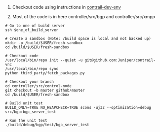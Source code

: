 1. Checkout code using instructions in [contrail-dev-env](https://github.com/Juniper/contrail-dev-env)

2. Most of the code is in here controller/src/bgp and controller/src/xmpp

```
# Go to one of build server
ssh $one_of_build_server

# Create a sandbox (Note: /build space is local and not backed up)
mkdir -p /build/$USER/fresh-sandbox
cd /build/$USER/fresh-sandbox

# Checkout code
/usr/local/bin/repo init --quiet -u git@github.com:Juniper/contrail-vnc
/usr/local/bin/repo sync
python third_party/fetch_packages.py

# Checkout your branch
cd controller/src/control-node
git checkout -b master github/master
cd /build/$USER/fresh-sandbox

# Build unit test
BUILD_ONLY=TRUE NO_HEAPCHECK=TRUE scons -uj32 --optimization=debug src/bgp:bgp_server_test

# Run the unit test
./build/debug/bgp/test/bgp_server_test

```


